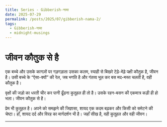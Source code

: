 ```yaml
---
title: Series - Gibberish-नामा
date: 2025-07-29
permalink: /posts/2025/07/gibberish-nama-2/
tags:
  - Gibberish-नामा
  - midnight-musings
---
```


# जीवन कौतुक से है 

एक बच्चे और उसके कागज़ों पर गड़गड़ाता उसका कलम, स्याही से बिखरे टेढ़े-मेढ़े पक्षी कौतुक है, जीवन है। उसी बच्चे के “ऐसा-क्यों” की रेल, जब भगति है और गंतव्य भूल कर बस मद-मस्त चलती है, वही कौतुक है। 

वृक्षों की जड़ो का धरती चीर कर पानी ढूँढना कुतूहल ही तो है। उसके रहन-बसन की एकमात्र कड़ी ही हो भला। जीवन कौतुक से है। 

प्रेम भी कुतूहल है। अपने को समझने की जिज्ञासा, शायद एक कदम बढ़कर और किसी को समेटने की चेष्टा। हाँ, शायद दर्द और विरह का मार्गदर्शन भी है। जहाँ सीख है, वही कुतूहल और वही जीवन। 

---



